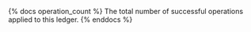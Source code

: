 {% docs operation_count %}
The total number of successful operations applied to this ledger.
{% enddocs %}
